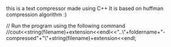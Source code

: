 this is a text compressor made using C++
It is based on huffman compression algorithm :)

// Run the program using the following command
//cout<<string(filename)+extension<<endl<<"..\\"+foldername+"-compressed"+"\\"+string(filename)+extension<<endl;

